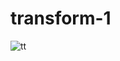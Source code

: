 # transform-1
![tt](https://github.com/user-attachments/assets/7d5f9d05-b0e8-4ce1-9168-ae06fb749e6c)
